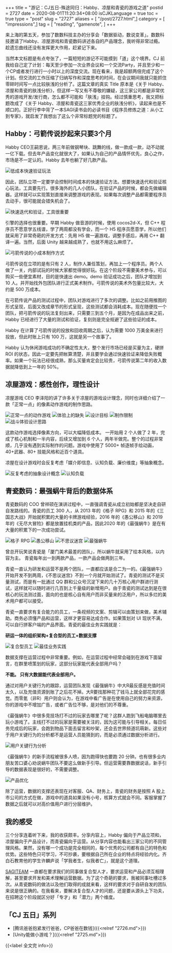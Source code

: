 +++
title = "游记：CJ五日-殊途同归：Habby、凉屋和青瓷的游戏之道"
postid = 2727
date = 2020-08-01T11:20:34+08:00
isCJKLanguage = true
toc = true
type = "post"
slug = "2727"
aliases = [ "/post/2727.html",]
category = [ "impressions",]
tag = [ "reading", "gamenote", ]
+++

来上海的第五天，参加了数数科技主办的分享会「数据驱动，数说变革」。数数科技邀请了Habby、凉屋游戏和青瓷数码讲述各自的产品理念，我听得非常过瘾。趁遗忘曲线还没有发挥更大作用，赶紧记下来。

当然本文标题是有点夸张了，一篇短短的游记不可能摸到「道」这个境界。CJ 前我给自己定了计划：每天至少参加一次业界会议和一个交流Party，并且至少和一个CP或者发行进行一小时以上的深度交流。现在看来，我是超额两倍完成了这个计划。但交流的工作压缩了归纳写作和深度思考的时间，在会议期间我就只能抓住零碎时间写一点比较肤浅的分析了。这篇文章的真实 Title 原本是《关于 Habby、凉屋和青瓷的肤浅分析》，但这样一写又有不尊敬的嫌疑，这三家公司都是非常优秀的游戏开发/发行商，怎么都不可能和「肤浅」挂钩。经过慎重思考，我又把标题改成了《关于 Habby、凉屋和青瓷这三家优秀企业的肤浅分析》，读起来也是不顺口的。正好行李中背了一本SAGI读书会的必读书目《程序员修炼之道：从小工到专家》，就启发了我想出了这么个非常标题党的标题了。

## Habby：弓箭传说抄起来只要3个月

 Habby CEO王嗣恩说，两三年前做钢琴块、跳舞的线，做一款成一款，动不动就一亿下载。但去年产品变化就很大了，如果认为自己的产品情怀优先，良心之作，市场是不一定认的。Habby 去年也躺了好几款产品。

 ![低成本快速验证玩法](/uploads/2020/07/habby1.jpg)

 因此，团队立项一定要学会控制时间成本的快速验证方法。想要快速迭代和验证核心玩法，工具要先行。很多海外的几人小团队，在验证产品的时候，都会先做编辑器。这样就可以实现策划直接来调整游戏的表现。如果每次调整产品都需要程序员去动手，很可能就会错失机会了。

 ![快速迭代和验证，工具很重要](/uploads/2020/07/habby2.jpg)

 引擎的选择也很重要。早期 Habby 做音游的时候，使用 cocos2d-X，但 C++ 程序员不愿意学五线谱，学了两周都没有学会，而一个 H5 程序员愿意学，所以他们就采用了非常奇葩的开发方式：先用 H5 做一遍游戏，调整手感后，再用 C++ 翻译一遍。当然，后面 Unity 越来越成熟了，也就不用这么麻烦了。

 ![弓箭传说的小成本制作方式](/uploads/2020/07/habby3.jpg)
 
 弓箭传说在立项的是有只有 2 人，制作人兼任策划，再加上一个程序员。两个人做了一关，内部试玩的时候大家都觉得很好玩。在这个阶段不需要美术参与，可以购买一些便宜素材，目的是快速出 demo。demo 验证成功之后，团队才增加到 10 人。并开始找外包团队进行正式美术制作。弓箭传说的美术外包量比较大，大约是 500 万成本。
 
 在弓箭传说产品的测试过程中，团队对游戏进行了多次的调整。比如之前用推图的形式呈现，后面又改成章节的形式呈现，这些测试都会消耗成本。现在随便找一个团队，把弓箭传说的玩法复刻出来，只需要三到五个月，是因为在成品出来之前，Habby 已经进行了大量的测试和验证，复刻则是完全规避了这些验证的成本。

Habby 在计算了弓箭传说的投放和回收周期之后，认为需要 1000 万美金来进行投放，但此时账上只有 100 万，这就是另一个故事了。

Habby 认为休闲游戏成功的不确定性太大，整个发行市场已经是买量为主，硬拼 ROI 的状态，因此一定要先把帐算清楚，并且要学会通过快速验证来降低失败概率。如果一个玩法已经很成熟，那么买量肯定会比较贵，弓箭传说第二年的收入数据就降低到上一年的 50%。

## 凉屋游戏：感性创作，理性设计

凉屋游戏 CEO 李泽阳的讲了许多关于凉屋的游戏设计理念，同时也详细介绍了一款「正常一点」的像素动作游戏的制作思路。

 ![正常一点的动作游戏](/uploads/2020/07/liangwu1.jpg)
 ![体验上的缺失](/uploads/2020/07/liangwu2.jpg)
 ![设计目标](/uploads/2020/07/liangwu3.jpg)
 ![制作限制](/uploads/2020/07/liangwu4.jpg)
 ![战斗体验设计思路](/uploads/2020/07/liangwu5.jpg)

 这款动作游戏选择像素方向，可以大幅降低成本。 一开始用 2 个人做了 2 年，完成了核心机制和一半内容，后续又增加到 6 个人，两年半做完。整个的过程非常顺，几乎没有遇到实际制作的问题。游戏中使用了 5000+ 帧逐帧手绘动画，40+武器、80+ 技能风格和近百个道具。

凉屋在设计游戏时会反复考虑「媒介即信息、认知负载、廉价维度」等抽象概念。

 ![反复考虑的抽象设计概念](/uploads/2020/07/liangwu7.jpg)
 ![认知负载](/uploads/2020/07/liangwu6.jpg)

## 青瓷数码：最强蜗牛背后的数据体系

青瓷数码的 COO 曾祥硕在演讲过程中，一直强调青瓷从成立初始都是坚决走自研自发路线的。青瓷的员工 300 人，从 2013 年的《格子 RPG》和 2015 年的《三国志大战》开始就积累的大量的卡牌游戏经验，2016 年的《愚公移山》和 2019 年的《无尽大冒险》都是放置挂机类的产品，因此2020 年的《最强蜗牛》是在有大量的积累下的一次成功尝试。

 ![格子 RPG](/uploads/2020/07/qingci1.jpg)
 ![愚公移山](/uploads/2020/07/qingci2.jpg)
 ![不思议迷宫](/uploads/2020/07/qingci3.jpg)
 ![最强蜗牛](/uploads/2020/07/qingci4.jpg)

 曾总开玩笑说青瓷是「厦门美术最差的团队」，所以蜗牛就采用了绘本风格，以内容为主。 青瓷每年出一到两款产品，一款产品会做两到三年。

 青瓷一直认为研发和运营不是两个团队，一直都应该是合二为一的。《最强蜗牛》开始开发不到两周，《不思议迷宫》不到一个月就开始测试了。青瓷的测试不是买量测试，而是有一批通过 QQ 群和公众号沉淀下来的几十万核心用户群进行测试，这样就可以随时进行几百到上千量级的新增用户。由于青瓷的测试达到是在很核心的玩法测过面，面向的也是核心自有用户而非买量来的泛用户，所以多烂的美术用户都可以接受。

 青瓷一直要求有复合能力的员工，一条视频的文案、剪辑可以由策划来做，美术辅助。商务必须懂产品和运营，这样才更容易达成合作。如果策划对 UI 现状不满，可以自行拼客户端的产品界面。青瓷的最佳业务实践就是：

 **研运一体的组织架构+复合型的员工+数据支撑**

 ![复合型员工](/uploads/2020/07/qingci5.jpg)
 ![最佳业务实践](/uploads/2020/07/qingci6.jpg)

 数据支撑在运营过程中非常重要。例如，在运营过程中经常会碰到在游戏下面留言，在群里喷策划的玩家，这部分玩家能代表全部用户吗？ 

 **不能。 只有大数据能代表全部用户。**

通过对用户关键行为的跟踪，运营团队发现《最强蜗牛》中大R最反感是充值时间太久，以及充值资源到账了之后花不掉。大R要找那种花了钱马上就全部花完的感觉。而零氪（非R）用户则会认为，在游戏中看广告是在使用自己的努力来资源，你的游戏中不增加广告，或者广告位不够，是对他们的不尊重。

《最强蜗牛》中很多竞技场打不过的玩家去哪里了呢？这群人跑到飞船电脑哪里去玩小游戏了。主线打不过的玩家是需要被关注的，因为这可能与引导相关。每日任务完成后的玩家，会跑到物品下面去留言和吵架，还会去世界频道坑萌新。这些对于用户关键行为的分析都不是运营人员能猜到的，而是必须通过数据分析进行。

 ![用户关键行为分析](/uploads/2020/07/qingci7.jpg)

 《最强蜗牛》的新手流程被很多人喷，因为跑得快也要跑 20 分钟。也有很多业内朋友苦口婆心劝说蜗牛团队不要这么做新手引导。但运营需要靠数据说话，新手引导的数据表现是很好的，不需要调整。

 ![产品优化](/uploads/2020/07/qingci8.jpg)

 除了运营，数据的支撑还表现在对客服、QA、财务上，青瓷的财务是按照 A 股上市公司的方式在做，游戏中的道具如果没有小号，核算方式就会不同。客服掌握了数据之后就可以对高价值用户进行分层维护。

## 我的感受

三个分享连着听下来，我的收获颇丰。分享内容上，Habby 偏向于产品立项和，凉屋偏向于产品设计，而青瓷偏向于运营。从分享内容也能看出三家公司的不同管理风格。果然，没有哪一个成功是完全相同的，每个优秀的公司都有自己的特色和优势。这些特色只可学习，不可抄袭，要根据自己所在企业的特点将经验内化。齐白石教育他的学生许麟庐说「学我者生，似我者亡」，就是这个道理。

[SAGITEAM](/tag/sagiteam/) 一直都在要求我们的同事做复合型人才，要求运营和产品必须互相理解，甚至要求开发和美术理解运营数据。为了这个奇葩的要求，我被同事吐槽过多次。从青瓷数码的做法以及他们取得的成就来看，这样的要求对于自研自发的团队来说是很正确的。在我看来，要解决复合型人才的问题，还是要从源头上下功夫，在招聘这个阶段就区分好「专才」和「潜力」两个维度。

## 「CJ 五日」系列

- [腾讯爸爸抱紧发行爸爸，CP爸爸在数钱]({{<relref "2726.md">}})
- [Unity能做小游戏？]({{<relref "2725.md">}})

{{<label 全文完 info>}}